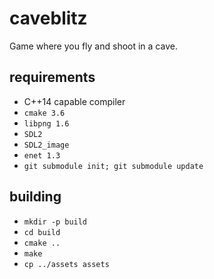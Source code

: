# caveblitz

Game where you fly and shoot in a cave.

## requirements

* C++14 capable compiler
* `cmake 3.6`
* `libpng 1.6`
* `SDL2`
* `SDL2_image`
* `enet 1.3`
* `git submodule init; git submodule update`

## building

* `mkdir -p build`
* `cd build`
* `cmake ..`
* `make`
* `cp ../assets assets`
